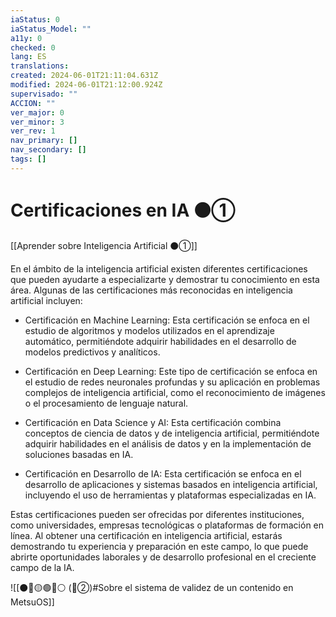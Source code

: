 ```yaml
---
iaStatus: 0
iaStatus_Model: ""
a11y: 0
checked: 0
lang: ES
translations: 
created: 2024-06-01T21:11:04.631Z
modified: 2024-06-01T21:12:00.924Z
supervisado: ""
ACCION: ""
ver_major: 0
ver_minor: 3
ver_rev: 1
nav_primary: []
nav_secondary: []
tags: []
---
```

# Certificaciones en IA ⚫①

[[Aprender sobre Inteligencia Artificial ⚫①]]

En el ámbito de la inteligencia artificial existen diferentes certificaciones que pueden ayudarte a especializarte y demostrar tu conocimiento en esta área. Algunas de las certificaciones más reconocidas en inteligencia artificial incluyen:

- Certificación en Machine Learning: Esta certificación se enfoca en el estudio de algoritmos y modelos utilizados en el aprendizaje automático, permitiéndote adquirir habilidades en el desarrollo de modelos predictivos y analíticos.

- Certificación en Deep Learning: Este tipo de certificación se enfoca en el estudio de redes neuronales profundas y su aplicación en problemas complejos de inteligencia artificial, como el reconocimiento de imágenes o el procesamiento de lenguaje natural.

- Certificación en Data Science y AI: Esta certificación combina conceptos de ciencia de datos y de inteligencia artificial, permitiéndote adquirir habilidades en el análisis de datos y en la implementación de soluciones basadas en IA.

- Certificación en Desarrollo de IA: Esta certificación se enfoca en el desarrollo de aplicaciones y sistemas basados en inteligencia artificial, incluyendo el uso de herramientas y plataformas especializadas en IA.

Estas certificaciones pueden ser ofrecidas por diferentes instituciones, como universidades, empresas tecnológicas o plataformas de formación en línea. Al obtener una certificación en inteligencia artificial, estarás demostrando tu experiencia y preparación en este campo, lo que puede abrirte oportunidades laborales y de desarrollo profesional en el creciente campo de la IA.

![[⚫🔴🟡🟢🔵⚪ (🔴②)#Sobre el sistema de validez de un contenido en MetsuOS]]
